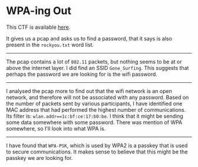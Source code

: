 # WPA-ing Out

This CTF is available [here](https://play.picoctf.org/practice/challenge/237?category=4&page=1&solved=1).

It gives us a pcap and asks us to find a password, that it says is also present in the `rockyou.txt` word list.

---

The pcap contains a lot of `802.11` packets, but nothing seems to be at or above the internet layer. I did find an SSID `Gone_Surfing`. This suggests that perhaps the password we are looking for is the wifi password.

---

I analysed the pcap more to find out that the wifi network is an open network, and therefore will not be associated with any password. Based on the number of packets sent by various participants, I have identified one MAC address that had performed the highest number of communications. Its filter is: `wlan.addr==1c:bf:ce:17:b0:be`. I think that it might be sending some data somewhere with some password. There was mention of WPA somewhere, so I'll look into what WPA is.

---

I have found that `WPA-PSK`, which is used by WPA2 is a passkey that is used to secure communications. It makes sense to believe that this might be the passkey we are looking for.

